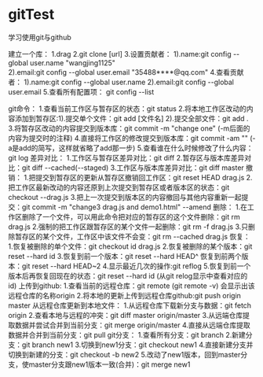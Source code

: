 # gitTest
学习使用git与github

建立一个库：
  1.drag
  2.git clone [url]
  3.设置贡献者：
     1).name:git config --global user.name "wangjing1125"  
     2).email:git config --global user.email "35488****@qq.com"
  4.查看贡献者：
     1).name:git config --global user.name 
     2).email:git config --global user.email
  5.查看所有配置项：
    git config --list
    
 git命令：
   1.查看当前工作区与暂存区的状态：git status
   2.将本地工作区改动的内容添加到暂存区:1).提交单个文件：git add [文件名]    2).提交全部文件：git add .
   3.将暂存区改动的内容提交到版本库：git commit -m "change one" (-m后面的内容为提交时的注释)
   4.直接将工作区的修改提交到版本库：git commit -am "" (-a是add的简写，这样就省略了add那一步)
   5.查看谁在什么时候修改了什么内容：git log
   差异对比：
   1.工作区与暂存区差异对比：git diff
   2.暂存区与版本库差异对比：git diff --cached(--staged)
   3.工作区与版本库差异对比：git diff master
   撤销：
   1.把提交到暂存区的更新从暂存区撤销回工作区：git reset HEAD drag.js
   2.把工作区最新改动的内容还原到上次提交到暂存区或者版本区的状态：git checkout --drag.js
   3.把上一次提交到版本区的内容撤回与其他内容重新一起提交：git commit -m "change3 drag.js and demo1.html" --amend
   删除：
      1.在工作区删除了一个文件，可以用此命令把对应的暂存区的这个文件删除：git rm drag.js
      2.强制的把工作区跟暂存区的某个文件一起删除：git rm -f drag.js
      3.只删除暂存区的某个文件，工作区中该文件不会变：git rm --cached drag.js
    恢复：
      1.恢复被删除的单个文件：git checkout id drag.js
      2.恢复被删除的某个版本：git reset --hard id
      3.恢复到前一个版本：git reset --hard HEAD^
        恢复到前两个版本：git reset --hard HEAD~2
      4.显示最近几次的操作:git reflog
      5.恢复到前一个版本后再恢复回现在的状态：git reset --hard id (从git relog显示中查看对应的id)
    上传到github:
      1.查看当前的远程仓库：git remote  (git remote -v)    会显示出该远程仓库的名称origin
      2.将本地的更新上传到远程仓库github:git push origin master
    从远程仓库更新到本地文件：
      1.从远程仓库下载新分支与数据：git fetch origin
      2.查看本地与远程的冲突：git diff master origin/master
      3.从远端仓库提取数据并尝试合并到当前分支：git merge origin/master
      4.直接从远端仓库提取数据并合并到当前分支：git pull
    git分支：
      1.查看所有分支：git branch
      2.新建分支：git branch new1
      3.切换到new1分支：git checkout new1
      4.直接新建分支并切换到新建的分支：git checkout -b new2
      5.改动了new1版本，回到master分支，使master分支跟new1版本一致(合并)：git merge new1
   
